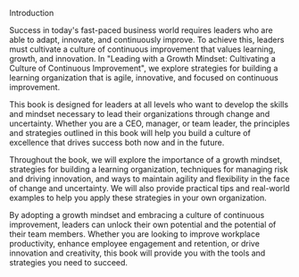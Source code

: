 Introduction

Success in today's fast-paced business world requires leaders who are able to adapt, innovate, and continuously improve. To achieve this, leaders must cultivate a culture of continuous improvement that values learning, growth, and innovation. In "Leading with a Growth Mindset: Cultivating a Culture of Continuous Improvement", we explore strategies for building a learning organization that is agile, innovative, and focused on continuous improvement.

This book is designed for leaders at all levels who want to develop the skills and mindset necessary to lead their organizations through change and uncertainty. Whether you are a CEO, manager, or team leader, the principles and strategies outlined in this book will help you build a culture of excellence that drives success both now and in the future.

Throughout the book, we will explore the importance of a growth mindset, strategies for building a learning organization, techniques for managing risk and driving innovation, and ways to maintain agility and flexibility in the face of change and uncertainty. We will also provide practical tips and real-world examples to help you apply these strategies in your own organization.

By adopting a growth mindset and embracing a culture of continuous improvement, leaders can unlock their own potential and the potential of their team members. Whether you are looking to improve workplace productivity, enhance employee engagement and retention, or drive innovation and creativity, this book will provide you with the tools and strategies you need to succeed.
